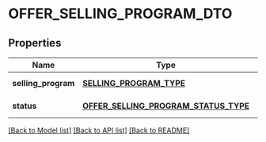 # OFFER_SELLING_PROGRAM_DTO

## Properties
Name | Type | Description | Notes
------------ | ------------- | ------------- | -------------
**selling_program** | [**SELLING_PROGRAM_TYPE**](SellingProgramType.md) |  | [default to null]
**status** | [**OFFER_SELLING_PROGRAM_STATUS_TYPE**](OfferSellingProgramStatusType.md) |  | [default to null]

[[Back to Model list]](../README.md#documentation-for-models) [[Back to API list]](../README.md#documentation-for-api-endpoints) [[Back to README]](../README.md)


